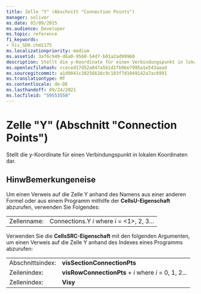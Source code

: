 ```yaml
---
title: Zelle "Y" (Abschnitt "Connection Points")
manager: soliver
ms.date: 03/09/2015
ms.audience: Developer
ms.topic: reference
f1_keywords:
- Vis_SDR.chm1175
ms.localizationpriority: medium
ms.assetid: 3af6c949-d6a0-9560-54d7-b01a2ad99960
description: Stellt die y-Koordinate für einen Verbindungspunkt in lokalen Koordinaten dar.
ms.openlocfilehash: cceced17d52a847a5b1d2fb96e7995a1e543aaad
ms.sourcegitcommit: a1d9041c20256616c9c183f7d1049142a7ac6991
ms.translationtype: MT
ms.contentlocale: de-DE
ms.lasthandoff: 09/24/2021
ms.locfileid: "59553550"
---
```

# <a name="y-cell-connection-points-section"></a>Zelle "Y" (Abschnitt "Connection Points")

Stellt  die y-Koordinate für einen Verbindungspunkt in lokalen Koordinaten dar. 
  
## <a name="remarks"></a>HinwBemerkungeneise

Um einen Verweis auf die Zelle Y anhand des Namens aus einer anderen Formel oder aus einem Programm mithilfe der **CellsU-Eigenschaft** abzurufen, verwenden Sie Folgendes: 
  
|||
|:-----|:-----|
| Zellenname:  <br/> | Connections.Y  *i*            where  *i*  = <1>, 2, 3...  <br/> |
   
Verwenden Sie die **CellsSRC-Eigenschaft** mit den folgenden Argumenten, um einen Verweis auf die Zelle Y anhand des Indexes eines Programms abzurufen: 
  
|||
|:-----|:-----|
| Abschnittsindex:  <br/> |**visSectionConnectionPts** <br/> |
| Zeilenindex:  <br/> |**visRowConnectionPts**  +   *i* where *i* = 0, 1, 2...  <br/> |
| Zellenindex:  <br/> |**Visy** <br/> |
   

